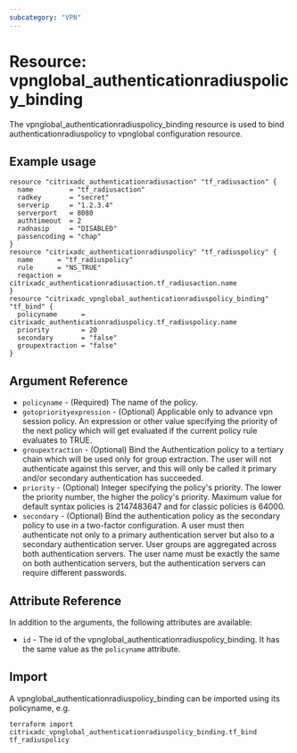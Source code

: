 ```yaml
---
subcategory: "VPN"
---
```


# Resource: vpnglobal_authenticationradiuspolicy_binding

The vpnglobal_authenticationradiuspolicy_binding resource is used to bind authenticationradiuspolicy to vpnglobal configuration resource.


## Example usage

```hcl
resource "citrixadc_authenticationradiusaction" "tf_radiusaction" {
  name         = "tf_radiusaction"
  radkey       = "secret"
  serverip     = "1.2.3.4"
  serverport   = 8080
  authtimeout  = 2
  radnasip     = "DISABLED"
  passencoding = "chap"
}
resource "citrixadc_authenticationradiuspolicy" "tf_radiuspolicy" {
  name      = "tf_radiuspolicy"
  rule      = "NS_TRUE"
  reqaction = citrixadc_authenticationradiusaction.tf_radiusaction.name
}
resource "citrixadc_vpnglobal_authenticationradiuspolicy_binding" "tf_bind" {
  policyname      = citrixadc_authenticationradiuspolicy.tf_radiuspolicy.name
  priority        = 20
  secondary       = "false"
  groupextraction = "false"
}
```


## Argument Reference

* `policyname` - (Required) The name of the policy.
* `gotopriorityexpression` - (Optional) Applicable only to advance vpn session policy. An expression or other value specifying the priority of the next policy which will get evaluated if the current policy rule evaluates to TRUE.
* `groupextraction` - (Optional) Bind the Authentication policy to a tertiary chain which will be used only for group extraction.  The user will not authenticate against this server, and this will only be called it primary and/or secondary authentication has succeeded.
* `priority` - (Optional) Integer specifying the policy's priority. The lower the priority number, the higher the policy's priority. Maximum value for default syntax policies is 2147483647 and for classic policies is 64000.
* `secondary` - (Optional) Bind the authentication policy as the secondary policy to use in a two-factor configuration. A user must then authenticate not only to a primary authentication server but also to a secondary authentication server. User groups are aggregated across both authentication servers. The user name must be exactly the same on both authentication servers, but the authentication servers can require different passwords.


## Attribute Reference

In addition to the arguments, the following attributes are available:

* `id` - The id of the vpnglobal_authenticationradiuspolicy_binding. It has the same value as the `policyname` attribute.


## Import

A vpnglobal_authenticationradiuspolicy_binding can be imported using its policyname, e.g.

```shell
terraform import citrixadc_vpnglobal_authenticationradiuspolicy_binding.tf_bind tf_radiuspolicy
```
